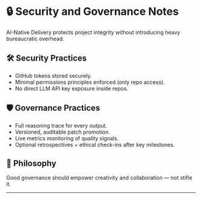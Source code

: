 # 🔒 Security and Governance Notes

AI-Native Delivery protects project integrity without introducing heavy bureaucratic overhead.

## 🛠 Security Practices

- GitHub tokens stored securely.
- Minimal permissions principles enforced (only repo access).
- No direct LLM API key exposure inside repos.

## 🛡 Governance Practices

- Full reasoning trace for every output.
- Versioned, auditable patch promotion.
- Live metrics monitoring of quality signals.
- Optional retrospectives + ethical check-ins after key milestones.

## 🧠 Philosophy

Good governance should empower creativity and collaboration — not stifle it.

---

